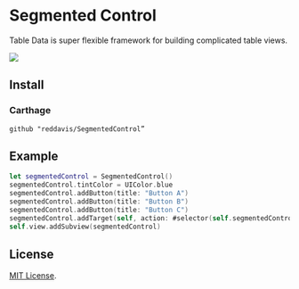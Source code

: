 # Segmented Control

Table Data is super flexible framework for building complicated table views.

![](https://storage.jumpshare.com/preview/fLXfvRbg7pNCnPBWqId0LiKsY_JTwh0hXF0X-cjtMDSoClePxdmudxDHz1Ab8t6iiGCFE7nw8BdJIsJsfG_BIVNlSmh0egFbdyHzE6LvoMAI4av1wcwKsmUDuTGzHRrg)

## Install

### Carthage

```
github "reddavis/SegmentedControl”
```

## Example

```swift
let segmentedControl = SegmentedControl()
segmentedControl.tintColor = UIColor.blue
segmentedControl.addButton(title: "Button A")
segmentedControl.addButton(title: "Button B")
segmentedControl.addButton(title: "Button C")
segmentedControl.addTarget(self, action: #selector(self.segmentedControlValueDidChange(_:)), for: .valueChanged)
self.view.addSubview(segmentedControl)
```

## License

[MIT License](http://www.opensource.org/licenses/MIT).